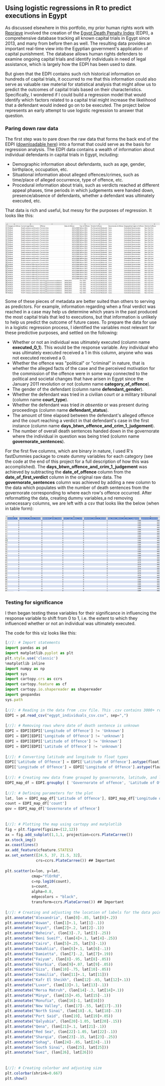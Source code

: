 ## Using logistic regressions in R to predict executions in Egypt

As discussed elsewhere in this portfolio, my prior human rights work with [Reprieve](https://reprieve.org/uk/) involved the creation of the [Egypt Death Penalty Index](https://egyptdeathpenaltyindex.com) (EDPI), a comprehensive database tracking all known capital trials in Egypt since 2013, and many from before then as well. The resulting data provides an important real-time view into the Egyptian government's application of capital punishment. The database allows human rights defenders to examine ongoing capital trials and identify individuals in need of legal assistance, which is largely how the EDPI has been used to date.

But given that the EDPI contains such rich historical information on hundreds of capital trials, it occurred to me that this information could also serve as valuable raw material for statistical analysis that might allow us to predict the outcomes of capital trials based on their characteristics. Specifically, I wondered if I could build a regression model that would identify which factors related to a capital trial might increase the likelihood that a defendant would indeed go on to be executed. The project below represents an early attempt to use logistic regression to answer that question.

### Paring down raw data

The first step was to pare down the raw data that forms the back end of the EDPI ([downloadable here](https://egyptdeathpenaltyindex.com/download-data)) into a format that could serve as the basis for regression analysis. The EDPI data contains a wealth of information about individual defendants in capital trials in Egypt, including:

- Demographic information about defendants, such as age, gender, birthplace, occupation, etc.
- Situational information about alleged offences/crimes, such as time/place of alleged occurrence, type of offence, etc.
- Procedural information about trials, such as verdicts reached at different appeal phases, time periods in which judgements were handed down, presence/absence of defendants, whether a defendant was ultimately executed, etc.

That data is rich and useful, but messy for the purposes of regression. It looks like this:

<img src="images/EDPI_raw_screenshot.png?raw=true"/>

Some of these pieces of metadata are better suited than others to serving as predictors. For example, information regarding when a final verdict was reached in a case may help us determine which years in the past produced the most capital trials that led to executions, but that information is unlikely to help us predict the outcome of future cases. To prepare the data for use in a logistic regression process, I identified the variables most relevant for these predictive purposes, and settled on the following:

- Whether or not an individual was ultimately executed (column name **executed_0_1**). This would be the response variable. Any individual who was ultimately executed received a 1 in this column, anyone who was not executed received a 0.
- Whether the offence was "political" or "criminal" in nature, that is whether  the alleged facts of the case and the perceived motivation for the commission of the offence were in some way connected to the political and societal changes that have arisen in Egypt since the January 2011 revolution or not (column name **category_of_offence**).
- The gender of the defendant (column name **defendant_gender**).
- Whether the defendant was tried in a civilian court or a military tribunal (column name **court_type**).
- Whether the defendant was tried _in absentia_ or was present during proceedings (column name **defendant_status**).
- The amount of time elapsed between the defendant's alleged offence and the court reaching a verdict in that defendant's case in the first instance (column name **days_btwn_offence_and_crim_1_judgement**).
- The number of overall death sentences handed down in the governorate where the individual in question was being tried (column name **governorate_sentences**).

For the first five columns, which are binary in nature, I used R's fastDummies package to create dummy variables for each category (see the code at the end of this project for a full description of how this was accomplished). The **days_btwn_offence_and_crim_1_judgement** was achieved by subtracting the **date_of_offence** column from the **date_of_first_verdict** column in the original raw data. The **governorate_sentences** column was achieved by adding a new column to the data which populates with the number of death sentences from the governorate corresponding to where each row's offence occurred. After reformatting the data, creating dummy variables,a nd removing unnecessary columns, we are left with a csv that looks like the below (when in table form):

<img src="images/EDPI_logit_raw_screenshot.png?raw=true"/>


### Testing for significance

I then began testing these variables for their significance in influencing the response variable to shift from 0 to 1, i.e. the extent to which they influenced whether or not an individual was ultimately executed. 

The code for this viz looks like this:

```javascript
[//]: # Import statements
import pandas as pd
import matplotlib.pyplot as plt
plt.style.use('classic')
%matplotlib inline
import numpy as np
import sys
import cartopy.crs as ccrs
import cartopy.feature as cf
import cartopy.io.shapereader as shapereader
import geopandas
sys.path

[//]: # Reading in the data from .csv file. This .csv contains 3000+ rows, each of which contains information on a discrete individual sentenced to death by an Egyptian court between 2011 and 2018
EDPI = pd.read_csv("egypt_individuals_csv.csv", sep=",")

[//]: # Removing rows where date of death sentence is unknown
EDPI = EDPI[EDPI['Longitude of Offence'] != 'Unknown']
EDPI = EDPI[EDPI['Longitude of Offence'] != 'unknown']
EDPI = EDPI[EDPI['Latitude of Offence'] != 'Unknown']
EDPI = EDPI[EDPI['Latitude of Offence'] != 'unknown']

[//]: # Converting latitude and longitude to float types
EDPI['Latitude of Offence'] = EDPI['Latitude of Offence'].astype(float)
EDPI['Longitude of Offence'] = EDPI['Longitude of Offence'].astype(float)

[//]: # Creating new data frame grouped by governorate, latitude, and longitude, counting the number of death sentences in each location
EDPI_map_df = EDPI.groupby( [ 'Governorate of offence', 'Latitude of Offence', 'Longitude of Offence'] ).size().to_frame(name = 'count').reset_index()

[//]: # Defining parameters for the plot
lat, lon = EDPI_map_df['Latitude of Offence'], EDPI_map_df['Longitude of Offence']
count = EDPI_map_df['count']
gov = EDPI_map_df['Governorate of offence']


[//]: # Plotting the map using cartopy and matplotlib
fig = plt.figure(figsize=(12,12))
ax = fig.add_subplot(1,1,1, projection=ccrs.PlateCarree())
ax.stock_img()
ax.coastlines()
ax.add_feature(cfeature.STATES)
ax.set_extent([24.5, 37, 21.5, 32],
              crs=ccrs.PlateCarree()) ## Important

plt.scatter(x=lon, y=lat,
            cmap="YlOrRd",
            c=np.log10(count),
            s=count,
            alpha=0.8,
            edgecolors = "black",
            transform=ccrs.PlateCarree()) ## Important

[//]: # Creating and adjusting the location of labels for the data points. I did this initially with a for loop, but the labels were too crowded, so I ended up doing this part manually
plt.annotate("Alexandria", (lon[0]-.85, lat[0]+.2))
plt.annotate("Aswan", (lon[1]+.1, lat[1]-.1))
plt.annotate("Asyut", (lon[2]+.2, lat[2]-.1))
plt.annotate("Beheira", (lon[3]-.7, lat[3]-.25))
plt.annotate("Beni Sueif", (lon[4]+.1, lat[4]-.25))
plt.annotate("Cairo", (lon[5]+.25, lat[5]-.1))
plt.annotate("Dakahlia", (lon[6]+.1, lat[6]-.1))
plt.annotate("Damietta", (lon[7]-.2, lat[7]+.19))
plt.annotate("Faiyum", (lon[8]-.95, lat[8]-.05))
plt.annotate("Gharbia", (lon[9]+.07, lat[9]-.05))
plt.annotate("Giza", (lon[10]-.75, lat[10]-.05))
plt.annotate("Ismailia", (lon[11]+.1, lat[11]))
plt.annotate("Kafr El Sheikh", (lon[12]-.65, lat[12]+.1))
plt.annotate("Luxor", (lon[13]+.1, lat[13]-.1))
plt.annotate("Mersa Matruh", (lon[14]-.3, lat[14]+.1))
plt.annotate("Minya", (lon[15]+.45, lat[15]-.1))
plt.annotate("Monufia", (lon[16]-1, lat[16]))
plt.annotate("New Valley", (lon[17]-.55, lat[17]-.3))
plt.annotate("North Sinai", (lon[18]-.6, lat[18]-.3))
plt.annotate("Port Said", (lon[19], lat[19]+.05))
plt.annotate("Qalyubia", (lon[20]-1.05, lat[20]-.15))
plt.annotate("Qena", (lon[21]+.1, lat[21]-.1))
plt.annotate("Red Sea", (lon[22]-1.05, lat[22]-.1))
plt.annotate("Sharqia", (lon[23]-.15, lat[23]-.25))
plt.annotate("Sohag", (lon[24]-.85, lat[24]-.1))
plt.annotate("South Sinai", (lon[25], lat[25]))
plt.annotate("Suez", (lon[26], lat[26]))


[//]: # Creating colorbar and adjusting size
plt.colorbar(shrink=0.667)
plt.show()
```
